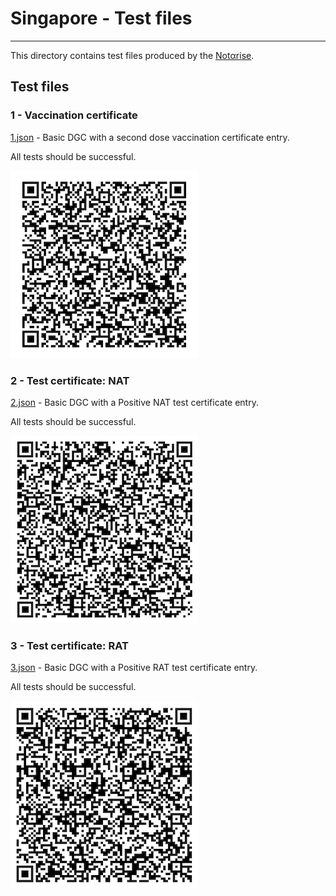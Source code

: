 # Singapore - Test files

---

This directory contains test files produced by the [Notαrise](https://www.notarise.gov.sg/). 

## Test files

### 1 - Vaccination certificate

[1.json](2DCode/raw/1.json) - Basic DGC with a second dose vaccination certificate entry. 

All tests should be successful.

![1](png/1.png)

### 2 - Test certificate: NAT

[2.json](2DCode/raw/2.json) - Basic DGC with a Positive NAT test certificate entry.

All tests should be successful.

![2](png/2.png)

### 3 - Test certificate: RAT

[3.json](2DCode/raw/3.json) - Basic DGC with a Positive RAT test certificate entry.

All tests should be successful.

![3](png/3.png)
